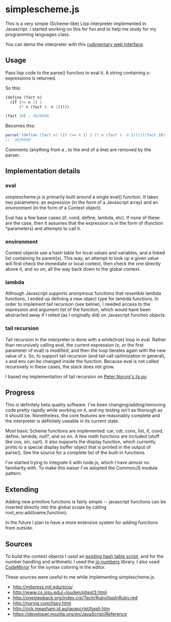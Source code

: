 simplescheme.js
===============

This is a very simple (Scheme-like) Lisp interpreter implemented in Javascript. I started working on this for fun and to help me study for my programming languages class.

You can demo the interpreter with this [rudimentary web interface](http://gaia.ecs.csus.edu/~vollmerm/simplescheme.js/).

Usage
-----

Pass lisp code to the parse() function to eval it. A string containing s-expressions is returned.

So this:

```scheme
(define (fact n)
  (if (<= n 1) 1
      (* n (fact (- n 1)))))

(fact 10) ; 3628800
```

Becomes this:

```javascript
parse('(define (fact n) (if (<= n 1) 1 (* n (fact (- n 1)))))(fact 10)');
// '3629900'
```
Comments (anything from a ; to the end of a line) are removed by the parser.

Implementation details
----------------------

### eval

simplescheme.js is primarily built around a single eval() function. It takes two parameters: an expression (in the form of a Javascript array) and an environment (in the form of a Context object).

Eval has a few base cases (if, cond, define, lambda, etc). If none of these are the case, then it assumes that the expression is in the form of (function *parameters) and attempts to call it.

### environment

Context objects use a hash table for local values and variables, and a linked list containing its parent(s). This way, an attempt to look up a given value will first check the immediate or local context, then check the one directly above it, and so on, all the way back down to the global context.

### lambda

Although Javascript supports anonymous functions that resemble lambda functions, I ended up defining a new object type for lambda functions. In order to implement tail recursion (see below), I needed access to the expression and argument list of the function, which would have been abstracted away if I relied (as I originally did) on Javascript function objects.

### tail recursion

Tail recursion in the interpreter is done with a while(true) loop in eval. Rather than recursively calling eval, the current expression (x, or the first parameter of eval) is modified, and then the loop iterates again with the new value of x. So, to support tail recursion (and tail call optimization in general), x and env can be changed inside the function. Because eval is not called recursively in these cases, the stack does not grow.

I based my implementation of tail recursion on [Peter Norvig's lis.py](http://norvig.com/lispy2.html).

Progress
--------

This is definitely beta quality software. I've been changing/adding/removing code pretty rapidly while working on it, and my testing isn't as thorough as it should be. Nonetheless, the core features are reasonably complete and the interpreter is definitely useable in its current state.

Most basic Scheme functions are implemented: car, cdr, cons, list, if, cond, define, lambda, null?, and so on. A few math functions are included (stuff like cos, sin, sqrt). It also supports the display function, which currently prints to a special display buffer object that is printed in the output of parse(). See the source for a complete list of the built-in functions.

I've started trying to integrate it with node.js, which I have almost no familiarity with. To make this eaiser I've adopted the CommonJS module pattern.

Extending
---------

Adding new primitive functions is fairly simple -- javascript functions can be inserted directly into the global scope by calling root_env.add(name,function).

In the future I plan to have a more extensive system for adding functions from outside.

Sources
-------

To build the context objects I used an [existing hash table script](http://rick.measham.id.au/javascript/hash.htm), and for the number handling and arithmetic I used the [js-numbers](https://github.com/dyoo/js-numbers) library. I also used [CodeMirror](http://codemirror.net/) for the syntax coloring in the editor.

These sources were useful to me while implementing simplescheme.js.

 * http://mitpress.mit.edu/sicp/
 * http://www.cs.sjsu.edu/~louden/pltext3.html
 * http://onestepback.org/index.cgi/Tech/Ruby/lispInRuby.red
 * http://norvig.com/lispy.html
 * http://rick.measham.id.au/javascript/hash.htm
 * https://developer.mozilla.org/en/JavaScript/Reference
